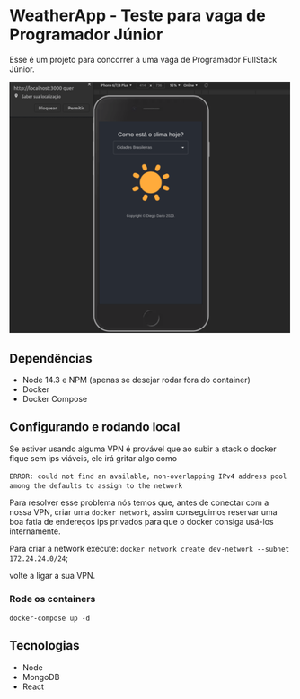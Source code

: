 # WeatherApp - Teste para vaga de Programador Júnior
Esse é um projeto para concorrer à uma vaga de Programador FullStack Júnior.

<section>
    <img src="demo.gif" alt="sol animado" width="500"/>
</section>

## Dependências
* Node 14.3 e NPM (apenas se desejar rodar fora do container)
* Docker
* Docker Compose

## Configurando e rodando local
Se estiver usando alguma VPN é provável que ao subir a stack o docker fique sem ips viáveis, ele irá gritar algo como

`ERROR: could not find an available, non-overlapping IPv4 address pool among the defaults to assign to the network`

 Para resolver esse problema nós temos que, antes de conectar com a nossa VPN, criar uma `docker network`, 
 assim conseguimos reservar uma boa fatia de endereços ips privados para que o docker consiga usá-los internamente.

Para criar a network execute: `docker network create dev-network --subnet 172.24.24.0/24`;

volte a ligar a sua VPN.

### Rode os containers
```
docker-compose up -d
```

## Tecnologias
* Node
* MongoDB
* React
